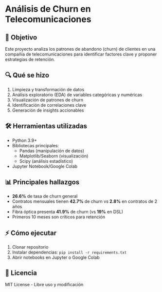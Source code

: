 # Análisis de Churn en Telecomunicaciones

## 📌 Objetivo
Este proyecto analiza los patrones de abandono (churn) de clientes en una compañía de telecomunicaciones para identificar factores clave y proponer estrategias de retención.

## 🔍 Qué se hizo
1. Limpieza y transformación de datos
2. Análisis exploratorio (EDA) de variables categóricas y numéricas
3. Visualización de patrones de churn
4. Identificación de correlaciones clave
5. Generación de insights accionables

## 🛠️ Herramientas utilizadas
- Python 3.9+
- Bibliotecas principales:
  - Pandas (manipulación de datos)
  - Matplotlib/Seaborn (visualización)
  - Scipy (análisis estadístico)
- Jupyter Notebook/Google Colab

## 📊 Principales hallazgos
- **26.6%** de tasa de churn general
- Contratos mensuales tienen **42.7%** de churn vs **2.8%** en contratos de 2 años
- Fibra óptica presenta **41.9%** de churn (vs **19%** en DSL)
- Primeros 10 meses son críticos para retención

## ⚡ Cómo ejecutar
1. Clonar repositorio
2. Instalar dependencias: `pip install -r requirements.txt`
3. Abrir notebooks en Jupyter o Google Colab

## 📄 Licencia
MIT License - Libre uso y modificación
